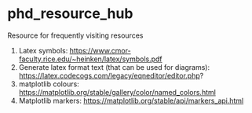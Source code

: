 # phd_resource_hub
Resource for frequently visiting resources

1. Latex symbols: https://www.cmor-faculty.rice.edu/~heinken/latex/symbols.pdf
2. Generate latex format text (that can be used for diagrams): https://latex.codecogs.com/legacy/eqneditor/editor.php?
3. matplotlib colours: https://matplotlib.org/stable/gallery/color/named_colors.html
4. Matplotlib markers: https://matplotlib.org/stable/api/markers_api.html
